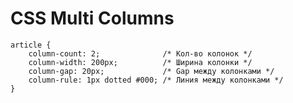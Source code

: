# CSS Multi Columns

```css:no-line-numbers
article {
	column-count: 2;              /* Кол-во колонок */
	column-width: 200px;          /* Ширина колонки */
	column-gap: 20px;             /* Gap между колонками */
	column-rule: 1px dotted #000; /* Линия между колонками */
}
```

<v-iframe
	height="550"
	src="https://codepen.io/Sergeenkov/embed/bGGvjwv?height=573&theme-id=0&default-tab=css,result"
/>
